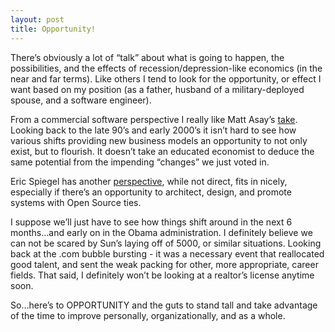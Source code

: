 ```yaml
---
layout: post
title: Opportunity!
---
```


There’s obviously a lot of “talk” about what is going to happen, the
possibilities, and the effects of recession/depression-like economics
(in the near and far terms). Like others I tend to look for the
opportunity, or effect I want based on my position (as a father, husband
of a military-deployed spouse, and a software engineer).

From a commercial software perspective I really like Matt Asay’s
[take](http://news.cnet.com/8301-13505_3-10098239-16.html?part=rss&tag=feed&subj=TheOpenRoad).
Looking back to the late 90’s and early 2000’s it isn’t hard to see how
various shifts providing new business models an opportunity to not only
exist, but to flourish. It doesn’t take an educated economist to deduce
the same potential from the impending “changes” we just voted in.

Eric Spiegel has another
[perspective](http://itmanagement.earthweb.com/features/article.php/3785356/Software+Developers+Dilemma:+Is+Being+A+Sales+Engineer+a+Cop-Out?.htm),
while not direct, fits in nicely, especially if there’s an opportunity
to architect, design, and promote systems with Open Source ties.

I suppose we’ll just have to see how things shift around in the next 6
months…and early on in the Obama administration. I definitely believe we
can not be scared by Sun’s laying off of 5000, or similar situations.
Looking back at the .com bubble bursting - it was a necessary event that
reallocated good talent, and sent the weak packing for other, more
appropriate, career fields. That said, I definitely won’t be looking at
a realtor’s license anytime soon.

So…here’s to OPPORTUNITY and the guts to stand tall and take advantage
of the time to improve personally, organizationally, and as a whole.
